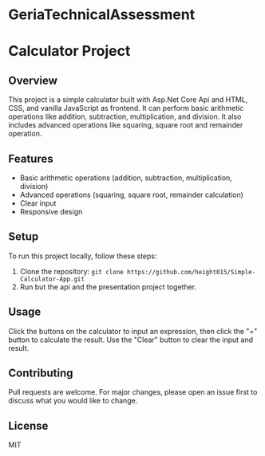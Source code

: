 # GeriaTechnicalAssessment

# Calculator Project

## Overview
This project is a simple calculator built with Asp.Net Core Api and HTML, CSS, and vanilla JavaScript as frontend. It can perform basic arithmetic operations like addition, subtraction, multiplication, and division. It also includes advanced operations like squaring, square root and remainder operation.

## Features
- Basic arithmetic operations (addition, subtraction, multiplication, division)
- Advanced operations (squaring, square root, remainder calculation)
- Clear input
- Responsive design

## Setup
To run this project locally, follow these steps:

1. Clone the repository: `git clone https://github.com/height015/Simple-Calculator-App.git`
2. Run but the api and the presentation project together.

## Usage
Click the buttons on the calculator to input an expression, then click the "=" button to calculate the result. Use the "Clear" button to clear the input and result.



## Contributing
Pull requests are welcome. For major changes, please open an issue first to discuss what you would like to change.

## License
MIT
